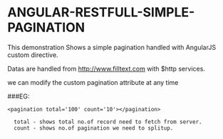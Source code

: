 # ANGULAR-RESTFULL-SIMPLE-PAGINATION
This demonstration Shows a simple pagination handled with AngularJS custom directive.

Datas are handled from http://www.filltext.com with $http services.

we can modify the custom pagination attribute at any time

###EG:
```
<pagination total='100' count='10'></pagination>

  total - shows total no.of record need to fetch from server.
  count - shows no.of pagination we need to splitup.
```
